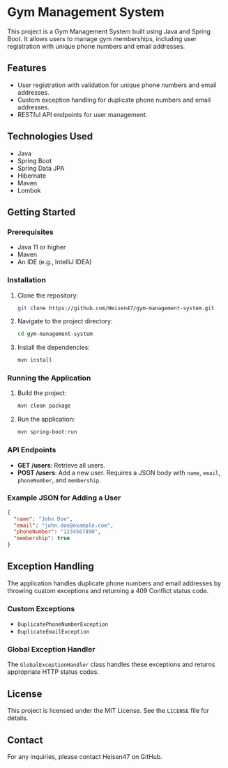 # Gym Management System

This project is a Gym Management System built using Java and Spring Boot. It allows users to manage gym memberships, including user registration with unique phone numbers and email addresses.

## Features

- User registration with validation for unique phone numbers and email addresses.
- Custom exception handling for duplicate phone numbers and email addresses.
- RESTful API endpoints for user management.

## Technologies Used

- Java
- Spring Boot
- Spring Data JPA
- Hibernate
- Maven
- Lombok

## Getting Started

### Prerequisites

- Java 11 or higher
- Maven
- An IDE (e.g., IntelliJ IDEA)

### Installation

1. Clone the repository:
   ```sh
   git clone https://github.com/Heisen47/gym-management-system.git
   ```
2. Navigate to the project directory:
   ```sh
   cd gym-management-system
   ```
3. Install the dependencies:
   ```sh
   mvn install
   ```

### Running the Application

1. Build the project:
   ```sh
   mvn clean package
   ```
2. Run the application:
   ```sh
   mvn spring-boot:run
   ```

### API Endpoints

- **GET /users**: Retrieve all users.
- **POST /users**: Add a new user. Requires a JSON body with `name`, `email`, `phoneNumber`, and `membership`.

### Example JSON for Adding a User

```json
{
  "name": "John Doe",
  "email": "john.doe@example.com",
  "phoneNumber": "1234567890",
  "membership": true
}
```

## Exception Handling

The application handles duplicate phone numbers and email addresses by throwing custom exceptions and returning a 409 Conflict status code.

### Custom Exceptions

- `DuplicatePhoneNumberException`
- `DuplicateEmailException`

### Global Exception Handler

The `GlobalExceptionHandler` class handles these exceptions and returns appropriate HTTP status codes.

## License

This project is licensed under the MIT License. See the `LICENSE` file for details.

## Contact

For any inquiries, please contact Heisen47 on GitHub.